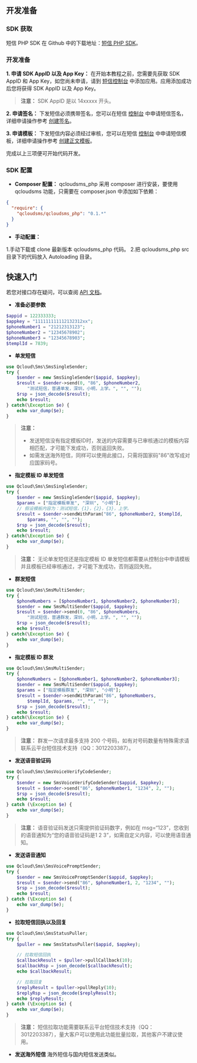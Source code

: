 ## 开发准备
### SDK 获取
短信 PHP SDK 在 Github 中的下载地址：[短信 PHP SDK](http://github.com/qcloudsms/qcloudsms_php)。

### 开发准备
**1. 申请 SDK AppID 以及 App Key：**
在开始本教程之前，您需要先获取 SDK AppID 和 App Key，如您尚未申请，请到 [短信控制台](http://console.tcecqpoc.fsphere.cn/sms) 中添加应用。应用添加成功后您将获得 SDK AppID 以及 App Key。
>**注意：**
> SDK AppID 是以 14xxxxx 开头。

**2. 申请签名：**
下发短信必须携带签名，您可以在短信 [控制台](http://console.tcecqpoc.fsphere.cn/sms) 中申请短信签名，详细申请操作参考 [创建签名](http://tcecqpoc.fsphere.cn/document/product/382/13481#.E5.88.9B.E5.BB.BA.E7.AD.BE.E5.90.8D)。

**3. 申请模板：**
下发短信内容必须经过审核，您可以在短信 [控制台](http://console.tcecqpoc.fsphere.cn/sms) 中申请短信模板，详细申请操作参考 [创建正文模板](http://tcecqpoc.fsphere.cn/document/product/382/13481#.E5.88.9B.E5.BB.BA.E6.AD.A3.E6.96.87.E6.A8.A1.E7.89.88)。

完成以上三项便可开始代码开发。

### SDK 配置

- **Composer 配置：**
qcloudsms_php 采用 composer 进行安装，要使用 qcloudsms 功能，只需要在 composer.json 中添加如下依赖：
```json
{
  "require": {
    "qcloudsms/qcloudsms_php": "0.1.*"
  }
}
```

- **手动配置：**

 1.手动下载或 clone 最新版本 qcloudsms_php 代码。
 2.把 qcloudsms_php src 目录下的代码放入 Autoloading 目录。

## 快速入门

若您对接口存在疑问，可以查阅 [API 文档](http://tcecqpoc.fsphere.cn/document/product/382/13297)。

- **准备必要参数**
```php
$appid = 122333333;
$appkey = "111111111112132312xx";
$phoneNumber1 = "21212313123";
$phoneNumber2 = "12345678902";
$phoneNumber3 = "12345678903";
$templId = 7839;
```

- **单发短信**
```php
use Qcloud\Sms\SmsSingleSender;
try {
    $sender = new SmsSingleSender($appid, $appkey);
    $result = $sender->send(0, "86", $phoneNumber2,
        "测试短信，普通单发，深圳，小明，上学。", "", "");
    $rsp = json_decode($result);
    echo $result;
} catch(\Exception $e) {
    echo var_dump($e);
}
```
> **注意：**
> - 发送短信没有指定模板ID时，发送的内容需要与已审核通过的模板内容相匹配，才可能下发成功，否则返回失败。
> - 如需发送海外短信，同样可以使用此接口，只需将国家码"86"改写成对应国家码号。

- **指定模板 ID 单发短信**
```php
use Qcloud\Sms\SmsSingleSender;
try {
    $sender = new SmsSingleSender($appid, $appkey);
    $params = ["指定模板单发", "深圳", "小明"];
    // 假设模板内容为：测试短信，{1}，{2}，{3}，上学。
    $result = $sender->sendWithParam("86", $phoneNumber2, $templId,
        $params, "", "", "");
    $rsp = json_decode($result);
    echo $result;
} catch(\Exception $e) {
    echo var_dump($e);
}
```
> **注意：**
> 无论单发短信还是指定模板 ID 单发短信都需要从控制台中申请模板并且模板已经审核通过，才可能下发成功，否则返回失败。

- **群发短信**
```php
use Qcloud\Sms\SmsMultiSender;
try {
    $phoneNumbers = [$phoneNumber1, $phoneNumber2, $phoneNumber3];
    $sender = new SmsMultiSender($appid, $appkey);
    $result = $sender->send(0, "86", $phoneNumbers,
        "测试短信，普通群发，深圳，小明，上学。", "", "");
    $rsp = json_decode($result);
    echo $result;
} catch(\Exception $e) {
    echo var_dump($e);
}
```

- **指定模板 ID 群发**
```php
use Qcloud\Sms\SmsMultiSender;
try {
    $phoneNumbers = [$phoneNumber1, $phoneNumber2, $phoneNumber3];
    $sender = new SmsMultiSender($appid, $appkey);
    $params = ["指定模板群发", "深圳", "小明"];
    $result = $sender->sendWithParam("86", $phoneNumbers,
        $templId, $params, "", "", "");
    $rsp = json_decode($result);
    echo $result;
} catch(\Exception $e) {
    echo var_dump($e);
}
```
> **注意：**
> 群发一次请求最多支持 200 个号码，如有对号码数量有特殊需求请联系云平台短信技术支持（QQ：3012203387）。

- **发送语音验证码**
```php
use Qcloud\Sms\SmsVoiceVerifyCodeSender;
try {
    $sender = new SmsVoiceVerifyCodeSender($appid, $appkey);
    $result = $sender->send("86", $phoneNumber1, "1234", 2, "");
    $rsp = json_decode($result);
    echo $result;
} catch (\Exception $e) {
    echo var_dump($e);
}
```
> **注意：**
>  语音验证码发送只需提供验证码数字，例如在 msg=“123”，您收到的语音通知为“您的语音验证码是1 2 3”，如需自定义内容，可以使用语音通知。

- **发送语音通知**
```php
use Qcloud\Sms\SmsVoicePromptSender;
try {
    $sender = new SmsVoicePromptSender($appid, $appkey);
    $result = $sender->send("86", $phoneNumber1, 2, "1234", "");
    $rsp = json_decode($result);
    echo $result;
} catch (\Exception $e) {
    echo var_dump($e);
}
```

- **拉取短信回执以及回复**
```php
use Qcloud\Sms\SmsStatusPuller;
try {
    $puller = new SmsStatusPuller($appid, $appkey);

    // 拉取短信回执
    $callbackResult = $puller->pullCallback(10);
    $callbackRsp = json_decode($callbackResult);
    echo $callbackResult;

    // 拉取回复
    $replyResult = $puller->pullReply(10);
    $replyRsp = json_decode($replyResult);
    echo $replyResult;
} catch (\Exception $e) {
    echo var_dump($e);
}
```
>**注意：**
>短信拉取功能需要联系云平台短信技术支持（QQ：3012203387），量大客户可以使用此功能批量拉取，其他客户不建议使用。

- **发送海外短信**
海外短信与国内短信发送类似。
